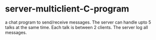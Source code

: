 # server-multiclient-C-program
a chat program to send/receive messages. The server can handle upto 5 talks at the same time. Each talk is between 2 clients. The server log all messages.
